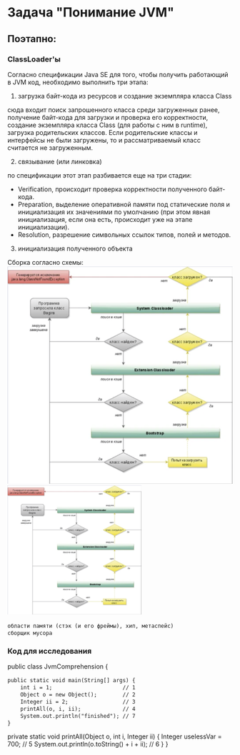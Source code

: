 # Задача "Понимание JVM"

## Поэтапно:
### ClassLoader'ы
Согласно спецификации Java SE для того, чтобы получить работающий в JVM код, необходимо выполнить три этапа:
1. загрузка байт-кода из ресурсов и создание экземпляра класса Class

сюда входит поиск запрошенного класса среди загруженных ранее, получение байт-кода для загрузки и проверка его корректности, создание экземпляра класса Class (для работы с ним в runtime), загрузка родительских классов. Если родительские классы и интерфейсы не были загружены, то и рассматриваемый класс считается не загруженным.

2. связывание (или линковка)

по спецификации этот этап разбивается еще на три стадии:

- Verification, происходит проверка корректности полученного байт-кода.
- Preparation, выделение оперативной памяти под статические поля и инициализация их значениями по умолчанию (при этом явная инициализация, если она есть, происходит уже на этапе инициализации).
- Resolution, разрешение символьных ссылок типов, полей и методов.
3. инициализация полученного объекта
   
Сборка согласно  схемы:
![](pic\classloaders_shema.png)
<img src="pic\classloaders_shema.png" alt="just photo" style="width:300px">
   

    
    области памяти (стэк (и его фреймы), хип, метаспейс)
    сборщик мусора


### Код для исследования
public class JvmComprehension {

    public static void main(String[] args) {
        int i = 1;                      // 1 
        Object o = new Object();        // 2
        Integer ii = 2;                 // 3
        printAll(o, i, ii);             // 4
        System.out.println("finished"); // 7
    }

   private static void printAll(Object o, int i, Integer ii) {
        Integer uselessVar = 700;                   // 5
        System.out.println(o.toString() + i + ii);  // 6
    }
}